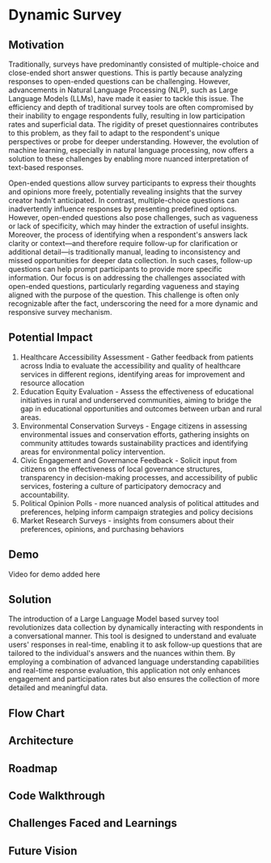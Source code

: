 # Dynamic Survey
## Motivation

Traditionally, surveys have predominantly consisted of multiple-choice and close-ended short answer questions. This is partly because analyzing responses to open-ended questions can be challenging. However, advancements in Natural Language Processing (NLP), such as Large Language Models (LLMs), have made it easier to tackle this issue. The efficiency and depth of traditional survey tools are often compromised by their inability to engage respondents fully, resulting in low participation rates and superficial data. The rigidity of preset questionnaires contributes to this problem, as they fail to adapt to the respondent's unique perspectives or probe for deeper understanding. However, the evolution of machine learning, especially in natural language processing, now offers a solution to these challenges by enabling more nuanced interpretation of text-based responses.

Open-ended questions allow survey participants to express their thoughts and opinions more freely, potentially revealing insights that the survey creator hadn't anticipated. In contrast, multiple-choice questions can inadvertently influence responses by presenting predefined options. However, open-ended questions also pose challenges, such as vagueness or lack of specificity, which may hinder the extraction of useful insights. Moreover, the process of identifying when a respondent's answers lack clarity or context—and therefore require follow-up for clarification or additional detail—is traditionally manual, leading to inconsistency and missed opportunities for deeper data collection. In such cases, follow-up questions can help prompt participants to provide more specific information. Our focus is on addressing the challenges associated with open-ended questions, particularly regarding vagueness and staying aligned with the purpose of the question. This challenge is often only recognizable after the fact, underscoring the need for a more dynamic and responsive survey mechanism.

## Potential Impact

1. Healthcare Accessibility Assessment - Gather feedback from patients across India to evaluate the accessibility and quality of healthcare services in different regions, identifying areas for improvement and resource allocation
2. Education Equity Evaluation - Assess the effectiveness of educational initiatives in rural and underserved communities, aiming to bridge the gap in educational opportunities and outcomes between urban and rural areas.
3. Environmental Conservation Surveys - Engage citizens in assessing environmental issues and conservation efforts, gathering insights on community attitudes towards sustainability practices and identifying areas for environmental policy intervention.
4. Civic Engagement and Governance Feedback - Solicit input from citizens on the effectiveness of local governance structures, transparency in decision-making processes, and accessibility of public services, fostering a culture of participatory democracy and accountability.
5. Political Opinion Polls - more nuanced analysis of political attitudes and preferences, helping inform campaign strategies and policy decisions
6. Market Research Surveys - insights from consumers about their preferences, opinions, and purchasing behaviors

## Demo

Video for demo added here

## Solution

The introduction of a Large Language Model based survey tool revolutionizes data collection by dynamically interacting with respondents in a conversational manner. This tool is designed to understand and evaluate users' responses in real-time, enabling it to ask follow-up questions that are tailored to the individual's answers and the nuances within them. By employing a combination of advanced language understanding capabilities and real-time response evaluation, this application not only enhances engagement and participation rates but also ensures the collection of more detailed and meaningful data.

## Flow Chart

## Architecture

## Roadmap

## Code Walkthrough

## Challenges Faced and Learnings

## Future Vision